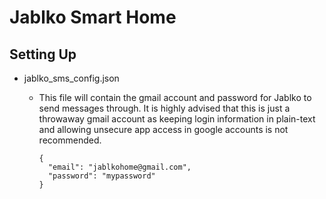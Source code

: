 # Jablko Smart Home

## Setting Up

- jablko_sms_config.json
  - This file will contain the gmail account and password for Jablko to send messages through. It is highly advised that this is just a throwaway gmail account as keeping login information in plain-text and allowing unsecure app access in google accounts is not recommended.

        {
          "email": "jablkohome@gmail.com",
          "password": "mypassword"
        }

